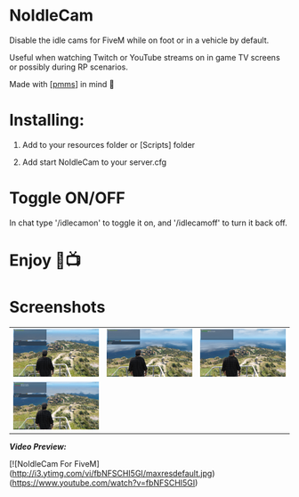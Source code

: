 # NoIdleCam

Disable the idle cams for FiveM while on foot or in a vehicle by default.

Useful when watching Twitch or YouTube streams on in game TV screens or possibly during RP scenarios.

Made with [[pmms](https://github.com/kibook/pmms)] in mind 🐩

# Installing:

1. Add to your resources folder or [Scripts] folder

2. Add start NoIdleCam to your server.cfg

# Toggle ON/OFF

In chat type '/idlecamon' to toggle it on, and '/idlecamoff' to turn it back off.


# Enjoy 🥰📺

# Screenshots 

| | | |
|-|-|-|
| <img src="Screenshots/a.jpg" width="250"> | <img src="Screenshots/b.jpg" width="250"> | <img src="Screenshots/c.jpg" width="250"> |
| <img src="Screenshots/d.jpg" width="250"> |

_**Video Preview:**_

[![NoIdleCam For FiveM] (http://i3.ytimg.com/vi/fbNFSCHI5GI/maxresdefault.jpg) (https://www.youtube.com/watch?v=fbNFSCHI5GI)
